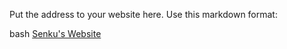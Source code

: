 Put the address to your website here. Use this markdown format:

bash
[Senku's Website](https://senku10.github.io)
